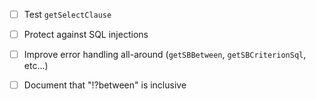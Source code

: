 
- [ ] Test `getSelectClause`
- [ ] Protect against SQL injections
- [ ] Improve error handling all-around (`getSBBetween`, `getSBCriterionSql`, etc...)
- [ ] Document that "\!?between" is inclusive

